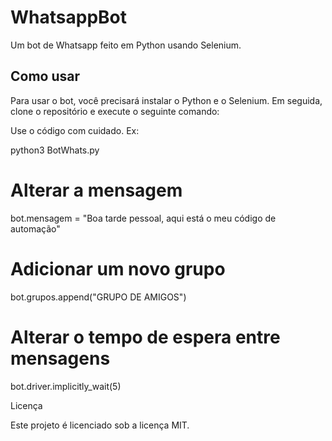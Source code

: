 
# WhatsappBot

Um bot de Whatsapp feito em Python usando Selenium.

## Como usar

Para usar o bot, você precisará instalar o Python e o Selenium. Em seguida, clone o repositório e execute o seguinte comando:

Use o código com cuidado. 
Ex:

python3 BotWhats.py

# Alterar a mensagem
bot.mensagem = "Boa tarde pessoal, aqui está o meu código de automação"

# Adicionar um novo grupo
bot.grupos.append("GRUPO DE AMIGOS")

# Alterar o tempo de espera entre mensagens
bot.driver.implicitly_wait(5)

Licença

Este projeto é licenciado sob a licença MIT.

